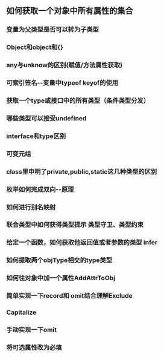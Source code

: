 ## 如何获取一个对象中所有属性的集合

### 变量为父类型是否可以转为子类型
### Object和object和{}
### any与unknow的区别(赋值/方法属性获取)
### 可索引签名--变量中typeof keyof的使用
### 获取一个type或接口中的所有类型（条件类型分发）
### 哪些类型可以接受undefined
### interface和type区别
### 可变元组
### class里申明了private,public,static这几种类型的区别
### 枚举如何完成双向--原理
### 如何进行别名映射
### 联合类型中如何获得类型提示 类型守卫、类型约束
### 给定一个函数，如何获取他返回值或者参数的类型 infer
### 如何提取两个objType相交的type类型
### 如何往对象中加一个属性AddAttrToObj
### 简单实现一下record和 omit结合理解Exclude
### Capitalize
### 手动实现一下omit
### 将可选属性改为必填